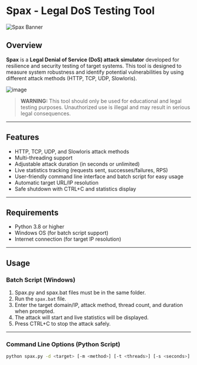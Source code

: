 # Spax - Legal DoS Testing Tool

![Spax Banner](https://img.shields.io/badge/Spax-DoS%20Testing%20Tool-blue)

## Overview

**Spax** is a **Legal Denial of Service (DoS) attack simulator** developed for resilience and security testing of target systems. This tool is designed to measure system robustness and identify potential vulnerabilities by using different attack methods (HTTP, TCP, UDP, Slowloris).

![image](https://github.com/user-attachments/assets/fedb91c6-a509-4af0-a8fb-11537efb3100)


> **WARNING:** This tool should only be used for educational and legal testing purposes. Unauthorized use is illegal and may result in serious legal consequences.

---

## Features

- HTTP, TCP, UDP, and Slowloris attack methods  
- Multi-threading support  
- Adjustable attack duration (in seconds or unlimited)  
- Live statistics tracking (requests sent, successes/failures, RPS)  
- User-friendly command line interface and batch script for easy usage  
- Automatic target URL/IP resolution  
- Safe shutdown with CTRL+C and statistics display  

---

## Requirements

- Python 3.8 or higher  
- Windows OS (for batch script support)  
- Internet connection (for target IP resolution)  

---

## Usage

### Batch Script (Windows)

1. Spax.py and spax.bat files must be in the same folder.  
2. Run the `spax.bat` file.  
3. Enter the target domain/IP, attack method, thread count, and duration when prompted.  
4. The attack will start and live statistics will be displayed.  
5. Press CTRL+C to stop the attack safely.  

---

### Command Line Options (Python Script)

```bash
python spax.py -d <target> [-m <method>] [-t <threads>] [-s <seconds>] [--quiet]
